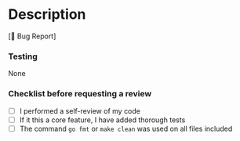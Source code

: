# Description
<!-- Please add a summary for this PR. Summary should scale w/ PR size! -->
[🐛 Bug Report]

<!-- ## Relevant Links
Please add any relevant links or resources, ideally links to related PRs, technical concepts and/or literature!
- [GoDocs](https://pkg.go.dev/github.com/vertgenlab/gonomics) -->

### Testing
<!-- if relevant, document how you tested this code, and how someone else might also test it -->
None

### Checklist before requesting a review

- [ ] I performed a self-review of my code
- [ ] If it this a core feature, I have added thorough tests
- [ ] The command `go fmt` or `make clean` was used on all files included

<!-- ### Screenshots & Media
if relevant, add an screenshots, images or recordings -->

<!-- ### Edge cases / Breaking Changes / Known Issues
if relevant, document any edge cases, known issues, etc -->
